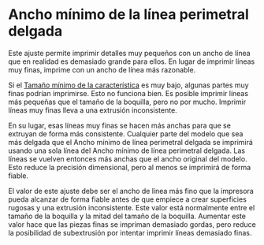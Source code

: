 Ancho mínimo de la línea perimetral delgada
====
Este ajuste permite imprimir detalles muy pequeños con un ancho de línea que en realidad es demasiado grande para ellos. En lugar de imprimir líneas muy finas, imprime con un ancho de línea más razonable.

Si el [Tamaño mínimo de la característica](min_feature_size.md) es muy bajo, algunas partes muy finas podrían imprimirse. Esto no funciona bien. Es posible imprimir líneas más pequeñas que el tamaño de la boquilla, pero no por mucho. Imprimir líneas muy finas lleva a una extrusión inconsistente.

En su lugar, esas líneas muy finas se hacen más anchas para que se extruyan de forma más consistente. Cualquier parte del modelo que sea más delgada que el Ancho mínimo de línea perimetral delgada se imprimirá usando una sola línea del Ancho mínimo de línea perimetral delgada. Las líneas se vuelven entonces más anchas que el ancho original del modelo. Esto reduce la precisión dimensional, pero al menos se imprimirá de forma fiable.

El valor de este ajuste debe ser el ancho de línea más fino que la impresora pueda alcanzar de forma fiable antes de que empiece a crear superficies rugosas y una extrusión inconsistente. Este valor está normalmente entre el tamaño de la boquilla y la mitad del tamaño de la boquilla. Aumentar este valor hace que las piezas finas se impriman demasiado gordas, pero reduce la posibilidad de subextrusión por intentar imprimir líneas demasiado finas.